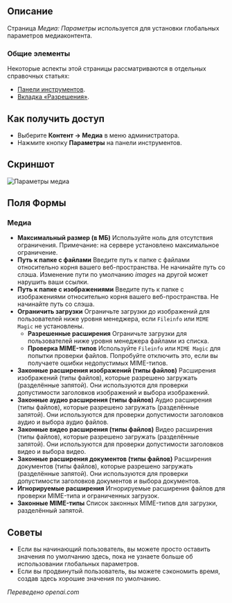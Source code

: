 <!-- Filename: Help4.x:Media:_Options / Display title: Средства массовой информации: Варианты -->

## Описание

Страница *Медиа: Параметры* используется для установки глобальных параметров медиаконтента.

### Общие элементы

Некоторые аспекты этой страницы рассматриваются в отдельных справочных статьях:

* [Панели инструментов](jdocmanual?article=help/common-elements/toolbars).
* [Вкладка «Разрешения»](jdocmanual?article=help/common-elements/edit-permissions).

## Как получить доступ

- Выберите **Контент → Медиа** в меню администратора.
- Нажмите кнопку **Параметры** на панели инструментов.

## Скриншот

![Параметры медиа](../../../ru/images/media/media-options.png)

## Поля Формы

### Медиа

- **Максимальный размер (в МБ)** Используйте ноль для отсутствия ограничения. Примечание: на сервере установлено максимальное ограничение.
- **Путь к папке с файлами** Введите путь к папке с файлами относительно корня вашего веб-пространства. Не начинайте путь со слэша. Изменение пути по умолчанию *images* на другой может нарушить ваши ссылки.
- **Путь к папке с изображениями** Введите путь к папке с изображениями относительно корня вашего веб-пространства. Не начинайте путь со слэша.
- **Ограничить загрузки** Ограничьте загрузки до изображений для пользователей ниже уровня менеджера, если `Fileinfo` или `MIME Magic` не установлены.
  - **Разрешенные расширения** Ограничьте загрузки для пользователей ниже уровня менеджера файлами из списка.
  - **Проверка MIME-типов** Используйте `Fileinfo` или `MIME Magic` для попытки проверки файлов. Попробуйте отключить это, если вы получаете ошибки недопустимых MIME-типов.
- **Законные расширения изображений (типы файлов)** Расширения изображений (типы файлов), которые разрешено загружать (разделённые запятой). Они используются для проверки допустимости заголовков изображений и выбора изображений.
- **Законные аудио расширения (типы файлов)** Аудио расширения (типы файлов), которые разрешено загружать (разделённые запятой). Они используются для проверки допустимости заголовков аудио и выбора аудио файлов.
- **Законные видео расширения (типы файлов)** Видео расширения (типы файлов), которые разрешено загружать (разделённые запятой). Они используются для проверки допустимости заголовков видео и выбора видео.
- **Законные расширения документов (типы файлов)** Расширения документов (типы файлов), которые разрешено загружать (разделённые запятой). Они используются для проверки допустимости заголовков документов и выбора документов.
- **Игнорируемые расширения** Игнорируемые расширения файлов для проверки MIME-типа и ограниченных загрузок.
- **Законные MIME-типы** Список законных MIME-типов для загрузки, разделённый запятой.

## Советы

- Если вы начинающий пользователь, вы можете просто оставить значения
  по умолчанию здесь, пока не узнаете больше об использовании глобальных
  параметров.
- Если вы продвинутый пользователь, вы можете сэкономить время, создав
  здесь хорошие значения по умолчанию.

*Переведено openai.com*

